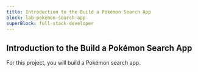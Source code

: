 ```yaml
---
title: Introduction to the Build a Pokémon Search App
block: lab-pokemon-search-app
superBlock: full-stack-developer
---
```


## Introduction to the Build a Pokémon Search App

For this project, you will build a Pokémon search app.
